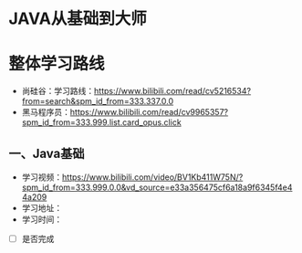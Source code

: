 # JAVA从基础到大师
# 整体学习路线
- 尚硅谷：学习路线：https://www.bilibili.com/read/cv5216534?from=search&spm_id_from=333.337.0.0
- 黑马程序员：https://www.bilibili.com/read/cv9965357?spm_id_from=333.999.list.card_opus.click

## 一、Java基础
- 学习视频：https://www.bilibili.com/video/BV1Kb411W75N/?spm_id_from=333.999.0.0&vd_source=e33a356475cf6a18a9f6345f4e44a209
- 学习地址：
- 学习时间：
- [ ] 是否完成
